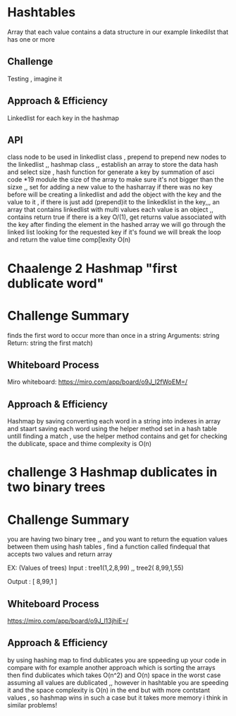 # Hashtables
Array that each value contains a data structure in our example linkedilst that has one or more 

## Challenge
Testing , imagine it 
## Approach & Efficiency
Linkedlist for each key in the hashmap 

## API
class node to be used in linkedlist class , prepend to prepend new nodes to the linkedlist ,, hashmap class ,, establish an array to store the data hash and select size , hash function for generate a key  by summation of asci code *19 module the size of the array to make sure it's not bigger than the sizxe ,, set for adding a new value to the hasharray if there was no key before will be creating a linkedlist and add the object with the key and the value to it , if there is just add (prepend)it to the linkedklist in the key,,, an array that contains linkedlist with multi values each value is an object  ,, contains return true if there is a key O/(1), get returns value associated with the key after finding the element in the hashed array we will go through the linked list looking for the requested key if it's found we will break the loop and return the value time comp[lexity O(n)

#  Chaalenge 2 Hashmap "first dublicate word"

# Challenge Summary
 finds the first word to occur more than once in a string
Arguments: string
Return: string the first match)
## Whiteboard Process
Miro whiteboard:
https://miro.com/app/board/o9J_l2fWoEM=/


## Approach & Efficiency
Hashmap by saving converting each word in a string into indexes in array and staart saving each word using the helper method set in a hash table untill finding a match , use the helper method contains and get for checking the dublicate, space and thime complexity is O(n)

# challenge 3 Hashmap dublicates in two binary trees

# Challenge Summary
you are having two binary tree ,, and you want to return the equation values between them using hash tables , find a function called findequal that accepts two values and return array

EX:
(Values of trees)
Input : tree1(1,2,8,99) ,, tree2( 8,99,1,55)

Output :  [ 8,99,1 ]


## Whiteboard Process
https://miro.com/app/board/o9J_l13jhiE=/

## Approach & Efficiency
by using hashing map to find dublicates you are sppeeding up your code in compare with  for example another approach which is sorting the arrays then find dublicates which takes O(n^2) and O(n) space in the worst case assuming all values are dublicated ,, however in hashtable you are speeding it and the space complexity is O(n) in the end but with more contstant values , so hashmap wins in such a case but it takes more memory i think in similar problems!

